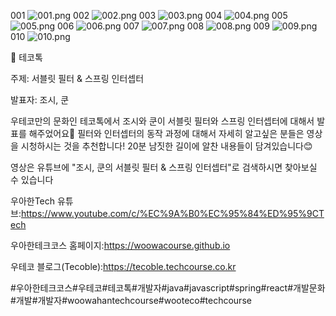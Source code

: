 001
![001.png](001.png)
002
![002.png](002.png)
003
![003.png](003.png)
004
![004.png](004.png)
005
![005.png](005.png)
006
![006.png](006.png)
007
![007.png](007.png)
008
![008.png](008.png)
009
![009.png](009.png)
010
![010.png](010.png)

📮 테코톡

주제: 서블릿 필터 & 스프링 인터셉터

발표자: 조시, 쿤

우테코만의 문화인 테코톡에서 조시와 쿤이 서블릿 필터와 스프링 인터셉터에 대해서 발표를 해주었어요👏
필터와 인터셉터의 동작 과정에 대해서 자세히 알고싶은 분들은 영상을 시청하시는 것을 추천합니다! 
20분 남짓한 길이에 알찬 내용들이 담겨있습니다😊

영상은 유튜브에 "조시, 쿤의 서블릿 필터 & 스프링 인터셉터"로 검색하시면 찾아보실 수 있습니다


우아한Tech 유튜브:https://www.youtube.com/c/%EC%9A%B0%EC%95%84%ED%95%9CTech

우아한테크코스 홈페이지:https://woowacourse.github.io

우테코 블로그(Tecoble):https://tecoble.techcourse.co.kr

#우아한테크코스#우테코#테코톡#개발자#java#javascript#spring#react#개발문화#개발#개발자#woowahantechcourse#wooteco#techcourse
